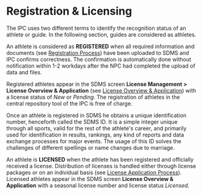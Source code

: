 # Registration & Licensing

The IPC uses two different terms to identify the recognition status of an athlete or guide. In the following section, guides are considered as athletes.

An athlete is considered as **REGISTERED** when all required information and documents (see [Registration Process](ipc-licensing-programme/registration-process.md)) have been uploaded to SDMS and IPC confirms correctness. The confirmation is automatically done without notification within 1-2 workdays after the NPC had completed the upload of data and files.

Registered athletes appear in the SDMS screen **License Management > License Overview & Application** (see [License Overview & Application](license-management/license-overview-and-application.md)) with a license status of *New* or *Pending*. The registration of athletes in the central repository tool of the IPC is free of charge.

Once an athlete is registered in SDMS he obtains a unique identification number, henceforth called the SDMS ID. It is a simple integer unique through all sports, valid for the rest of the athlete's career, and primarily used for identification in results, rankings, any kind of reports and data exchange processes for major events. The usage of this ID solves the challenges of different spellings or name changes due to marriage.

An athlete is **LICENSED** when the athlete has been registered and officially received a license. Distribution of licenses is handled either through license packages or on an individual basis (see [License Application Process](ipc-licensing-programme/license-application-process.md)). Licensed athletes appear in the SDMS screen **License Overview & Application** with a seasonal license number and license status *Licensed*.
